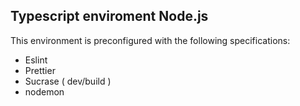 ## Typescript enviroment Node.js
>
This environment is preconfigured with the following specifications:
* Eslint
* Prettier
* Sucrase ( dev/build )
* nodemon